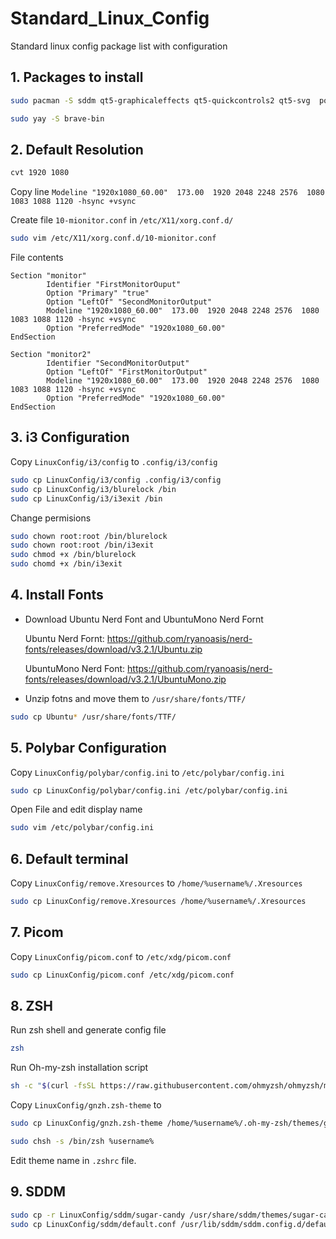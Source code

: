 # Standard_Linux_Config
Standard linux config package list with configuration 

## 1. Packages to install
```bash
sudo pacman -S sddm qt5-graphicaleffects qt5-quickcontrols2 qt5-svg  polybar thunar obsidian vim picom rxvt-unicode unzip zsh
```
```bash
sudo yay -S brave-bin 
```

## 2. Default Resolution

```bash
cvt 1920 1080
```
Copy line ```Modeline "1920x1080_60.00"  173.00  1920 2048 2248 2576  1080 1083 1088 1120 -hsync +vsync```

Create file ```10-mionitor.conf``` in ```/etc/X11/xorg.conf.d/``` 

```bash
sudo vim /etc/X11/xorg.conf.d/10-mionitor.conf
```
File contents
```
Section "monitor"
        Identifier "FirstMonitorOuput"
        Option "Primary" "true"
        Option "LeftOf" "SecondMonitorOutput"
        Modeline "1920x1080_60.00"  173.00  1920 2048 2248 2576  1080 1083 1088 1120 -hsync +vsync
        Option "PreferredMode" "1920x1080_60.00"
EndSection

Section "monitor2"
        Identifier "SecondMonitorOutput"
        Option "LeftOf" "FirstMonitorOutput"
        Modeline "1920x1080_60.00"  173.00  1920 2048 2248 2576  1080 1083 1088 1120 -hsync +vsync
        Option "PreferredMode" "1920x1080_60.00"
EndSection

```
## 3. i3 Configuration
Copy ```LinuxConfig/i3/config``` to ```.config/i3/config``` 

```bash
sudo cp LinuxConfig/i3/config .config/i3/config
sudo cp LinuxConfig/i3/blurelock /bin
sudo cp LinuxConfig/i3/i3exit /bin
```
Change permisions
```bash
sudo chown root:root /bin/blurelock
sudo chown root:root /bin/i3exit
sudo chmod +x /bin/blurelock
sudo chomd +x /bin/i3exit
```

## 4. Install Fonts
- Download Ubuntu Nerd Font and UbuntuMono Nerd Fornt
  
  Ubuntu Nerd Fornt: https://github.com/ryanoasis/nerd-fonts/releases/download/v3.2.1/Ubuntu.zip
  
  UbuntuMono Nerd Font: https://github.com/ryanoasis/nerd-fonts/releases/download/v3.2.1/UbuntuMono.zip
- Unzip fotns and move them to ```/usr/share/fonts/TTF/```

```bash
sudo cp Ubuntu* /usr/share/fonts/TTF/
```
## 5. Polybar Configuration
Copy ```LinuxConfig/polybar/config.ini``` to ```/etc/polybar/config.ini```

```bash
sudo cp LinuxConfig/polybar/config.ini /etc/polybar/config.ini
```

Open File and edit display name 

```bash
sudo vim /etc/polybar/config.ini
```

## 6. Default terminal

Copy ```LinuxConfig/remove.Xresources``` to ```/home/%username%/.Xresources```

```bash
sudo cp LinuxConfig/remove.Xresources /home/%username%/.Xresources
```
## 7. Picom

Copy ```LinuxConfig/picom.conf``` to ```/etc/xdg/picom.conf```

```bash
sudo cp LinuxConfig/picom.conf /etc/xdg/picom.conf
```
## 8. ZSH

Run zsh shell and generate config file

```bash
zsh
```

Run Oh-my-zsh installation script
```bash
sh -c "$(curl -fsSL https://raw.githubusercontent.com/ohmyzsh/ohmyzsh/master/tools/install.sh)"
```

Copy ```LinuxConfig/gnzh.zsh-theme``` to 

```bash
sudo cp LinuxConfig/gnzh.zsh-theme /home/%username%/.oh-my-zsh/themes/gnzh.zsh-theme
```

```bash
sudo chsh -s /bin/zsh %username%
```

Edit theme name in ```.zshrc``` file.


## 9. SDDM

```bash
sudo cp -r LinuxConfig/sddm/sugar-candy /usr/share/sddm/themes/sugar-candy
sudo cp LinuxConfig/sddm/default.conf /usr/lib/sddm/sddm.config.d/default.conf
```
